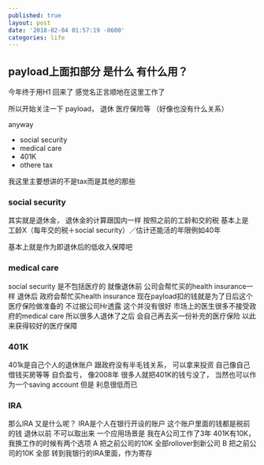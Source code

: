 ```yaml
---
published: true
layout: post
date: '2018-02-04 01:57:19 -0600'
categories: life
---
```

## payload上面扣部分 是什么 有什么用？

今年终于用H1 回来了
感觉名正言顺地在这里工作了

所以开始关注一下 payload， 退休 医疗保险等
（好像也没有什么关系）

anyway
 - social security
 - medical care
 - 401K
 - othere tax


我这里主要想讲的不是tax而是其他的那些

### social security
其实就是退休金， 退休金的计算跟国内一样 按照之前的工龄和交的税 基本上是 工龄X（每年交的税＋social security）／估计还能活的年限例如40年


基本上就是作为即退休后的低收入保障吧


### medical care
social security 是不包括医疗的
就像退休前 公司会帮忙买的health insurance一样
退休后 政府会帮忙买health insurance
现在payload扣的钱就是为了日后这个医疗保险做准备的
不过据公司Hr透露
这个并没有很好 市场上的医生很多不接受政府的medical care
所以很多人退休了之后
会自己再去买一份补充的医疗保险 以此来获得较好的医疗保障


### 401K
401k是自己个人的退休账户 跟政府没有半毛钱关系， 可以拿来投资 自己像自己借钱买房等等 自负盈亏， 像2008年 很多人就把401K的钱亏没了， 当然也可以作为一个saving account  但是 利息很低而已



### IRA
那么IRA 又是什么呢？
IRA是个人在银行开设的账户 这个账户里面的钱都是税前的钱  退休以前 不可以取出来
一个应用场景是
我在A公司工作了3年 401K有10K， 我换工作的时候有两个选项
A 把之前公司的10K 全部rollover到新公司
B 把之前公司的10K 全部 转到我银行的IRA里面，作为寄存
